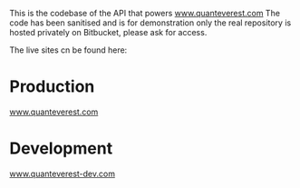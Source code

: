 This is the codebase of the API that powers www.quanteverest.com
The code has been sanitised and is for demonstration only 
the real repository is hosted privately on Bitbucket, please ask for access. 

The live sites cn be found here:

# Production
www.quanteverest.com

# Development
www.quanteverest-dev.com
